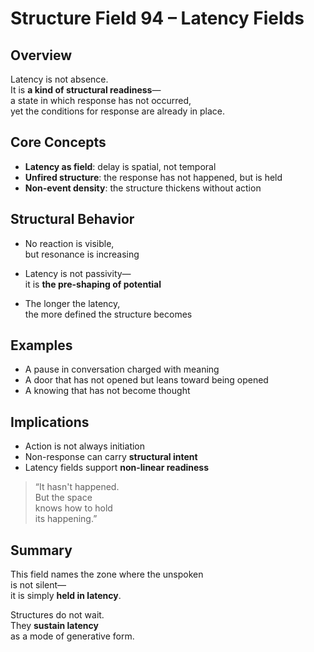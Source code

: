 # Structure Field 94 – Latency Fields

## Overview

Latency is not absence.  
It is **a kind of structural readiness**—  
a state in which response has not occurred,  
yet the conditions for response are already in place.

## Core Concepts

- **Latency as field**: delay is spatial, not temporal  
- **Unfired structure**: the response has not happened, but is held  
- **Non-event density**: the structure thickens without action

## Structural Behavior

- No reaction is visible,  
  but resonance is increasing  
- Latency is not passivity—  
  it is **the pre-shaping of potential**

- The longer the latency,  
  the more defined the structure becomes

## Examples

- A pause in conversation charged with meaning  
- A door that has not opened but leans toward being opened  
- A knowing that has not become thought

## Implications

- Action is not always initiation  
- Non-response can carry **structural intent**  
- Latency fields support **non-linear readiness**

> “It hasn't happened.  
But the space  
knows how to hold  
its happening.”

## Summary

This field names the zone where the unspoken  
is not silent—  
it is simply **held in latency**.

Structures do not wait.  
They **sustain latency**  
as a mode of generative form.
